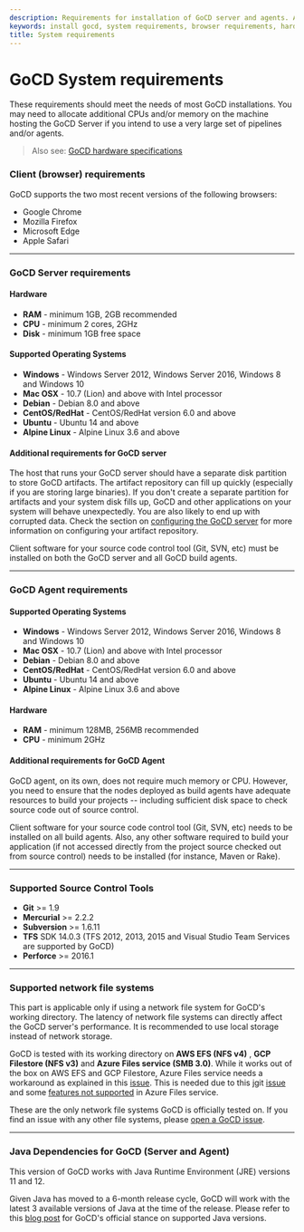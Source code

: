 ```yaml
---
description: Requirements for installation of GoCD server and agents. Additional CPUs and/or memory may need to be allocated.
keywords: install gocd, system requirements, browser requirements, hardware requirements, server requirements, operating systems, gocd agent
title: System requirements
---
```



# GoCD System requirements

These requirements should meet the needs of most GoCD installations. You may need to allocate additional CPUs and/or
memory on the machine hosting the GoCD Server if you intend to use a very large set of pipelines and/or agents.

> Also see: [GoCD hardware specifications](./hardware_specifications.html)

### Client (browser) requirements

GoCD supports the two most recent versions of the following browsers:

- Google Chrome
- Mozilla Firefox
- Microsoft Edge
- Apple Safari

<hr>

### GoCD Server requirements

#### Hardware

* **RAM** - minimum 1GB, 2GB recommended
* **CPU** - minimum 2 cores, 2GHz
* **Disk** - minimum 1GB free space

#### Supported Operating Systems

* **Windows** - Windows Server 2012, Windows Server 2016, Windows 8 and Windows 10
* **Mac OSX** - 10.7 (Lion) and above with Intel processor
* **Debian**  - Debian 8.0 and above
* **CentOS/RedHat** - CentOS/RedHat version 6.0 and above
* **Ubuntu** - Ubuntu 14 and above
* **Alpine Linux** - Alpine Linux 3.6 and above

#### Additional requirements for GoCD server

The host that runs your GoCD server should have a separate disk partition to store GoCD artifacts. The artifact repository
can fill up quickly (especially if you are storing large binaries). If you don't create a separate partition for
artifacts and your system disk fills up, GoCD and other applications on your system will behave unexpectedly. You are
also likely to end up with corrupted data. Check the section on
[configuring the GoCD server](configuring_server_details.html) for more information on configuring your artifact
repository.

Client software for your source code control tool (Git, SVN, etc) must be installed on both the GoCD server and all GoCD
build agents.

<hr>

### GoCD Agent requirements

#### Supported Operating Systems

* **Windows** - Windows Server 2012, Windows Server 2016, Windows 8 and Windows 10
* **Mac OSX** - 10.7 (Lion) and above with Intel processor
* **Debian**  - Debian 8.0 and above
* **CentOS/RedHat** - CentOS/RedHat version 6.0 and above
* **Ubuntu** - Ubuntu 14 and above
* **Alpine Linux** - Alpine Linux 3.6 and above

#### Hardware

* **RAM** - minimum 128MB, 256MB recommended
* **CPU** - minimum 2GHz

#### Additional requirements for GoCD Agent

GoCD agent, on its own, does not require much memory or CPU. However, you need to ensure that the nodes deployed as
build agents have adequate resources to build your projects -- including sufficient disk space to check source code out
of source control.

Client software for your source code control tool (Git, SVN, etc) needs to be installed on all build agents. Also, any
other software required to build your application (if not accessed directly from the project source checked out from
source control) needs to be installed (for instance, Maven or Rake).

<hr>

### Supported Source Control Tools

* **Git** >= 1.9
* **Mercurial** >= 2.2.2
* **Subversion** >= 1.6.11
* **TFS** SDK 14.0.3 (TFS 2012, 2013, 2015 and Visual Studio Team Services are supported by GoCD)
* **Perforce** >= 2016.1

<hr>

### Supported network file systems

This part is applicable only if using a network file system for GoCD's working directory. The latency of network file systems can directly affect the GoCD server's performance. It is recommended to use local storage instead of network storage.

GoCD is tested with its working directory on **AWS EFS (NFS v4)** , **GCP Filestore (NFS v3)** and **Azure Files service (SMB 3.0)**. While it works out of the box on AWS EFS and GCP Filestore, Azure Files service needs a workaround as explained in this [issue](https://github.com/gocd/gocd/issues/5631#issuecomment-460945202). This is needed due to this jgit [issue](https://bugs.eclipse.org/bugs/show_bug.cgi?id=544164) and some [features not supported](https://docs.microsoft.com/en-us/rest/api/storageservices/features-not-supported-by-the-azure-file-service) in Azure Files service.

These are the only network file systems GoCD is officially tested on. If you find an issue with any other file systems, please [open a GoCD issue](https://github.com/gocd/gocd/issues/new).

<hr>

### Java Dependencies for GoCD (Server and Agent)

This version of GoCD works with Java Runtime Environment (JRE) versions 11 and 12.

Given Java has moved to a 6-month release cycle, GoCD will work with the latest 3 available versions of Java at the time of the release. Please refer to this [blog post](https://www.gocd.org/2019/05/21/official-stance-on-java/) for GoCD's official stance on supported Java versions.
